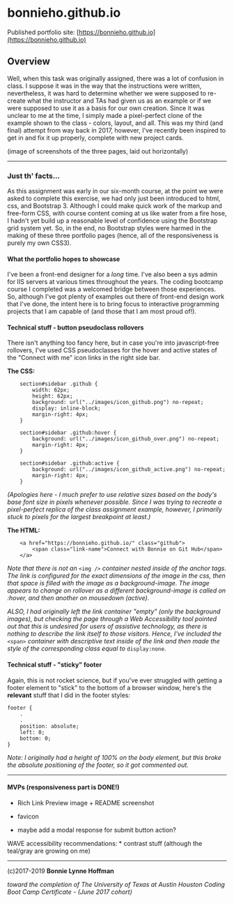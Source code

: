 # bonnieho.github.io

Published portfolio site: [https://bonnieho.github.io](https://bonnieho.github.io)

## Overview

Well, when this task was originally assigned, there was a lot of confusion in class. I suppose it was in the way that the instructions were written, nevertheless, it was hard to determine whether we were supposed to re-create what the instructor and TAs had given us as an example or if we were supposed to use it as a basis for our own creation. Since it was unclear to me at the time, I simply made a pixel-perfect clone of the example shown to the class - colors, layout, and all. This was my third (and final) attempt from way back in 2017, however, I've recently been inspired to get in and fix it up properly, complete with new project cards.

(image of screenshots of the three pages, laid out horizontally)

- - - 

### Just th' facts...

As this assignment was early in our six-month course, at the point we were asked to complete this exercise, we had only just been introduced to html, css, and Bootstrap 3. Although I could make quick work of the markup and free-form CSS, with course content coming at us like water from a fire hose, I hadn't yet build up a reasonable level of confidence using the Bootstrap grid system yet. So, in the end, no Bootstrap styles were harmed in the making of these three portfolio pages (hence, all of the responsiveness is purely my own CSS3).

#### What the portfolio hopes to showcase

I've been a front-end designer for a *long* time. I've also been a sys admin for IIS servers at various times throughout the years. The coding bootcamp course I completed was a welcomed bridge between those experiences. So, although I've got plenty of examples out there of front-end design work that I've done, the intent here is to bring focus to interactive programming projects that I am capable of (and those that I am most proud of!). 

#### Technical stuff - button pseudoclass rollovers

There isn't anything too fancy here, but in case you're into javascript-free rollovers, I've used CSS pseudoclasses for the hover and active states of the "Connect with me" icon links in the right side bar.

**The CSS:**

```
    section#sidebar .github {
        width: 62px;
        height: 62px;
        background: url("../images/icon_github.png") no-repeat;
        display: inline-block;
        margin-right: 4px;
    }

    section#sidebar .github:hover {
        background: url("../images/icon_github_over.png") no-repeat;
        margin-right: 4px;
    }

    section#sidebar .github:active {
        background: url("../images/icon_github_active.png") no-repeat;
        margin-right: 4px;
    }
```
*(Apologies here - I much prefer to use relative sizes based on the body's base font size in pixels whenever possible. Since I was trying to recreate a pixel-perfect replica of the class assignment example, however, I primarily stuck to pixels for the largest breakpoint at least.)*

**The HTML:** 

```
    <a href="https://bonnieho.github.io/" class="github">
        <span class="link-name">Connect with Bonnie on Git Hub</span>
    </a>
```

*Note that there is not an* `<img />` *container nested inside of the anchor tags. The link is configured for the exact dimensions of the image in the css, then that space is filled with the image as a background-image. The image appears to change on rollover as a different background-image is called on :hover, and then another on mousedown (active).*

*ALSO, I had originally left the link container "empty" (only the background images), but checking the page through a Web Accessibility tool pointed out that this is undesired for users of assistive technology, as there is nothing to describe the link itself to those visitors. Hence, I've included the* `<span>` *container with descriptive text inside of the link and then made the style of the corresponding class equal to* `display:none`. 


#### Technical stuff - "sticky" footer

Again, this is not rocket science, but if you've ever struggled with getting a footer element to "stick" to the bottom of a browser window, here's the **relevant** stuff that I did in the footer styles:

~~~
footer {
    . 
    .
    position: absolute;
    left: 0;
    bottom: 0;
}
~~~

*Note: I originally had a height of 100% on the body element, but this broke the absolute positioning of the footer, so it got commented out.*

- - - 

#### MVPs (responsiveness part is DONE!)

- Rich Link Preview image + README screenshot
- favicon

- maybe add a modal response for submit button action?

WAVE accessibility recommendations:
    * contrast stuff (although the teal/gray are growing on me)

- - -


(c)2017-2019 __Bonnie Lynne Hoffman__ 

*toward the completion of The University of Texas at Austin Houston Coding Boot Camp Certificate - (June 2017 cohort)*
